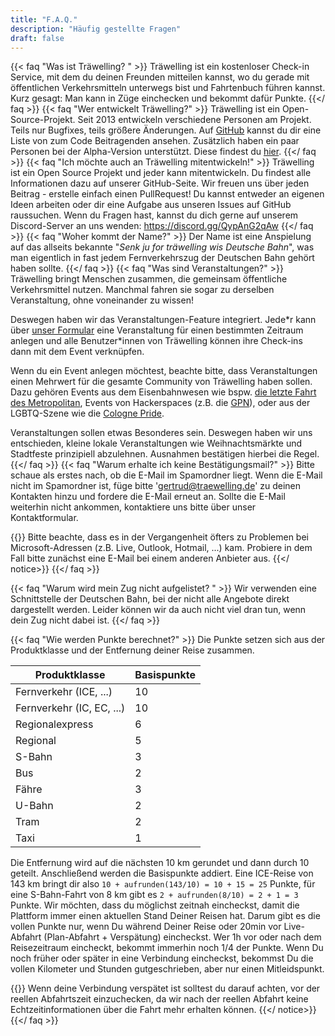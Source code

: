 ```yaml
---
title: "F.A.Q."
description: "Häufig gestellte Fragen"
draft: false
---
```

{{< faq "Was ist Träwelling? " >}}
Träwelling ist ein kostenloser Check-in Service, mit dem du deinen Freunden mitteilen kannst, wo du gerade mit öffentlichen Verkehrsmitteln unterwegs bist und Fahrtenbuch führen kannst. Kurz gesagt: Man kann in Züge einchecken und bekommt dafür Punkte.
{{</ faq >}}
{{< faq "Wer entwickelt Träwelling?" >}}
Träwelling ist ein Open-Source-Projekt. Seit 2013 entwickeln verschiedene Personen am Projekt.
Teils nur Bugfixes, teils größere Änderungen.
Auf [GitHub](https://github.com/Traewelling/traewelling/graphs/contributors) kannst du dir eine Liste von zum Code Beitragenden ansehen. 
Zusätzlich haben ein paar Personen bei der Alpha-Version unterstützt.
Diese findest du [hier](https://traewelling.de/humans.txt). 
{{</ faq >}}
{{< faq "Ich möchte auch an Träwelling mitentwickeln!" >}}
Träwelling ist ein Open Source Projekt und jeder kann mitentwickeln. 
Du findest alle Informationen dazu auf unserer GitHub-Seite. 
Wir freuen uns über jeden Beitrag - erstelle einfach einen PullRequest! 
Du kannst entweder an eigenen Ideen arbeiten oder dir eine Aufgabe aus unseren Issues auf GitHub raussuchen. 
Wenn du Fragen hast, kannst du dich gerne auf unserem Discord-Server an uns wenden: https://discord.gg/QypAnG2qAw
{{</ faq >}}
{{< faq "Woher kommt der Name?" >}}
Der Name ist eine Anspielung auf das allseits bekannte "*Senk ju for träwelling wis Deutsche Bahn*", was man eigentlich in fast jedem Fernverkehrszug der Deutschen Bahn gehört haben sollte.
{{</ faq >}}
{{< faq "Was sind Veranstaltungen?" >}}
Träwelling bringt Menschen zusammen, die gemeinsam öffentliche Verkehrsmittel nutzen.
Manchmal fahren sie sogar zu derselben Veranstaltung, ohne voneinander zu wissen!

Deswegen haben wir das Veranstaltungen-Feature integriert.
Jede\*r kann über [unser Formular](https://traewelling.de/events/suggest) eine Veranstaltung für einen bestimmten Zeitraum anlegen und alle Benutzer\*innen von Träwelling können ihre Check-ins dann mit dem Event verknüpfen.

Wenn du ein Event anlegen möchtest, beachte bitte, dass Veranstaltungen einen Mehrwert für die gesamte Community von Träwelling haben sollen.
Dazu gehören Events aus dem Eisenbahnwesen wie bspw. [die letzte Fahrt des Metropolitan](https://traewelling.de/statuses/event/letzte_fahrt_des_met), Events von Hackerspaces (z.B. die [GPN](https://traewelling.de/statuses/event/gpn20)), oder aus der LGBTQ-Szene wie die [Cologne Pride](https://traewelling.de/statuses/event/csd_koln_2022).

Veranstaltungen sollen etwas Besonderes sein. Deswegen haben wir uns entschieden, kleine lokale Veranstaltungen wie Weihnachtsmärkte und Stadtfeste prinzipiell abzulehnen. Ausnahmen bestätigen hierbei die Regel.
{{</ faq >}}
{{< faq "Warum erhalte ich keine Bestätigungsmail?" >}}
 Bitte schaue als erstes nach, ob die E-Mail im Spamordner liegt. Wenn die E-Mail nicht im Spamordner ist, füge bitte 'gertrud@traewelling.de' zu deinen Kontakten hinzu und fordere die E-Mail erneut an. Sollte die E-Mail weiterhin nicht ankommen, kontaktiere uns bitte über unser Kontaktformular.


{{<notice info>}}
Bitte beachte, dass es in der Vergangenheit öfters zu Problemen bei Microsoft-Adressen (z.B. Live, Outlook, Hotmail, ...) kam. Probiere in dem Fall bitte zunächst eine E-Mail bei einem anderen Anbieter aus.
{{</ notice>}}
{{</ faq >}}

{{< faq "Warum wird mein Zug nicht aufgelistet? " >}}
Wir verwenden eine Schnittstelle der Deutschen Bahn, bei der nicht alle Angebote direkt dargestellt werden.
Leider können wir da auch nicht viel dran tun, wenn dein Zug nicht dabei ist.
{{</ faq >}}

{{< faq "Wie werden Punkte berechnet?" >}}
Die Punkte setzen sich aus der Produktklasse und der Entfernung deiner Reise zusammen.

| Produktklasse             | Basispunkte |
|---------------------------|-------------|
| Fernverkehr (ICE, ...)    | 10          |
| Fernverkehr (IC, EC, ...) | 10          |
| Regionalexpress           | 6           |
| Regional                  | 5           |
| S-Bahn                    | 3           |
| Bus                       | 2           |
| Fähre                     | 3           |
| U-Bahn                    | 2           |
| Tram                      | 2           |
| Taxi                      | 1           |


Die Entfernung wird auf die nächsten 10 km gerundet und dann durch 10 geteilt. Anschließend werden die Basispunkte addiert.
Eine ICE-Reise von 143 km bringt dir also `10 + aufrunden(143/10) = 10 + 15 = 25` Punkte, für eine S-Bahn-Fahrt von 8 km gibt es `2 + aufrunden(8/10) = 2 + 1 = 3` Punkte.
Wir möchten, dass du möglichst zeitnah eincheckst, damit die Plattform immer einen aktuellen Stand Deiner Reisen hat. Darum gibt es die vollen Punkte nur, wenn Du während Deiner Reise oder 20min vor Live-Abfahrt (Plan-Abfahrt + Verspätung) eincheckst. Wer 1h vor oder nach dem Reisezeitraum eincheckt, bekommt immerhin noch 1/4 der Punkte. Wenn Du noch früher oder später in eine Verbindung eincheckst, bekommst Du die vollen Kilometer und Stunden gutgeschrieben, aber nur einen Mitleidspunkt.

{{<notice info>}}
Wenn deine Verbindung verspätet ist solltest du darauf achten, vor der reellen Abfahrtszeit einzuchecken, da wir nach der reellen Abfahrt keine Echtzeitinformationen über die Fahrt mehr erhalten können.
{{</ notice>}}
{{</ faq >}}
